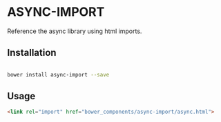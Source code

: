 # ASYNC-IMPORT

Reference the async library using html imports.



## Installation

``` bash

bower install async-import --save

```

## Usage

```html
<link rel="import" href="bower_components/async-import/async.html">


```
